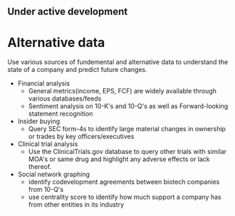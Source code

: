 ## Under active development

# Alternative data
Use various sources of fundemental and alternative data to understand the state of a company and predict future changes.
- Financial analysis
    * General metrics(income, EPS, FCF) are widely available through various databases/feeds
    * Sentiment analysis on 10-K's and 10-Q's as well as Forward-looking statement recognition
- Insider buying 
    * Query SEC form-4s to identify large material changes in ownership or trades by key officers/executives
- Clinical trial analysis
    * Use the ClinicalTrials.gov database to query other trials with similar MOA's or same drug and highlight any adverse effects or lack thereof.
- Social network graphing 
    * identify codevelopment agreements between biotech companies from 10-Q's
    * use centrality score to identify how much support a company has from other entities in its industry

